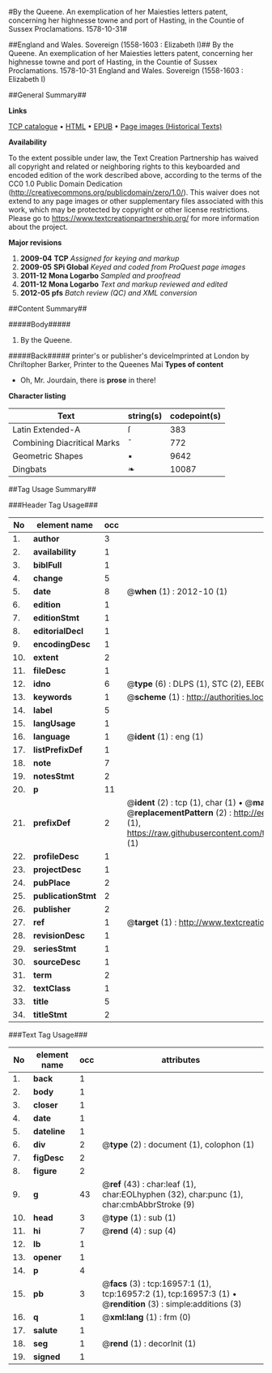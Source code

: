 #By the Queene. An exemplication of her Maiesties letters patent, concerning her highnesse towne and port of Hasting, in the Countie of Sussex Proclamations. 1578-10-31#

##England and Wales. Sovereign (1558-1603 : Elizabeth I)##
By the Queene. An exemplication of her Maiesties letters patent, concerning her highnesse towne and port of Hasting, in the Countie of Sussex
Proclamations. 1578-10-31
England and Wales. Sovereign (1558-1603 : Elizabeth I)

##General Summary##

**Links**

[TCP catalogue](http://www.ota.ox.ac.uk/tcp/)  • 
[HTML](http://tei.it.ox.ac.uk/tcp/Texts-HTML/free/A21/A21783.html)  • 
[EPUB](http://tei.it.ox.ac.uk/tcp/Texts-EPUB/free/A21/A21783.epub) • 
[Page images (Historical Texts)](https://historicaltexts.jisc.ac.uk/eebo-99851670e)

**Availability**

To the extent possible under law, the Text Creation Partnership has waived all copyright and related or neighboring rights to this keyboarded and encoded edition of the work described above, according to the terms of the CC0 1.0 Public Domain Dedication (http://creativecommons.org/publicdomain/zero/1.0/). This waiver does not extend to any page images or other supplementary files associated with this work, which may be protected by copyright or other license restrictions. Please go to https://www.textcreationpartnership.org/ for more information about the project.

**Major revisions**

1. __2009-04__ __TCP__ *Assigned for keying and markup*
1. __2009-05__ __SPi Global__ *Keyed and coded from ProQuest page images*
1. __2011-12__ __Mona Logarbo__ *Sampled and proofread*
1. __2011-12__ __Mona Logarbo__ *Text and markup reviewed and edited*
1. __2012-05__ __pfs__ *Batch review (QC) and XML conversion*

##Content Summary##

#####Body#####

1. By the Queene.

#####Back#####
printer's or publisher's deviceImprinted at London by Chriſtopher Barker, Printer to the Queenes Mai
**Types of content**

  * Oh, Mr. Jourdain, there is **prose** in there!

**Character listing**


|Text|string(s)|codepoint(s)|
|---|---|---|
|Latin Extended-A|ſ|383|
|Combining             Diacritical Marks|̄|772|
|Geometric Shapes|▪|9642|
|Dingbats|❧|10087|

##Tag Usage Summary##

###Header Tag Usage###

|No|element name|occ|attributes|
|---|---|---|---|
|1.|__author__|3||
|2.|__availability__|1||
|3.|__biblFull__|1||
|4.|__change__|5||
|5.|__date__|8| @__when__ (1) : 2012-10 (1)|
|6.|__edition__|1||
|7.|__editionStmt__|1||
|8.|__editorialDecl__|1||
|9.|__encodingDesc__|1||
|10.|__extent__|2||
|11.|__fileDesc__|1||
|12.|__idno__|6| @__type__ (6) : DLPS (1), STC (2), EEBO-CITATION (1), PROQUEST (1), VID (1)|
|13.|__keywords__|1| @__scheme__ (1) : http://authorities.loc.gov/ (1)|
|14.|__label__|5||
|15.|__langUsage__|1||
|16.|__language__|1| @__ident__ (1) : eng (1)|
|17.|__listPrefixDef__|1||
|18.|__note__|7||
|19.|__notesStmt__|2||
|20.|__p__|11||
|21.|__prefixDef__|2| @__ident__ (2) : tcp (1), char (1)  •  @__matchPattern__ (2) : ([0-9\-]+):([0-9IVX]+) (1), (.+) (1)  •  @__replacementPattern__ (2) : http://eebo.chadwyck.com/downloadtiff?vid=$1&page=$2 (1), https://raw.githubusercontent.com/textcreationpartnership/Texts/master/tcpchars.xml#$1 (1)|
|22.|__profileDesc__|1||
|23.|__projectDesc__|1||
|24.|__pubPlace__|2||
|25.|__publicationStmt__|2||
|26.|__publisher__|2||
|27.|__ref__|1| @__target__ (1) : http://www.textcreationpartnership.org/docs/. (1)|
|28.|__revisionDesc__|1||
|29.|__seriesStmt__|1||
|30.|__sourceDesc__|1||
|31.|__term__|2||
|32.|__textClass__|1||
|33.|__title__|5||
|34.|__titleStmt__|2||


###Text Tag Usage###

|No|element name|occ|attributes|
|---|---|---|---|
|1.|__back__|1||
|2.|__body__|1||
|3.|__closer__|1||
|4.|__date__|1||
|5.|__dateline__|1||
|6.|__div__|2| @__type__ (2) : document (1), colophon (1)|
|7.|__figDesc__|2||
|8.|__figure__|2||
|9.|__g__|43| @__ref__ (43) : char:leaf (1), char:EOLhyphen (32), char:punc (1), char:cmbAbbrStroke (9)|
|10.|__head__|3| @__type__ (1) : sub (1)|
|11.|__hi__|7| @__rend__ (4) : sup (4)|
|12.|__lb__|1||
|13.|__opener__|1||
|14.|__p__|4||
|15.|__pb__|3| @__facs__ (3) : tcp:16957:1 (1), tcp:16957:2 (1), tcp:16957:3 (1)  •  @__rendition__ (3) : simple:additions (3)|
|16.|__q__|1| @__xml:lang__ (1) : frm (0)|
|17.|__salute__|1||
|18.|__seg__|1| @__rend__ (1) : decorInit (1)|
|19.|__signed__|1||
